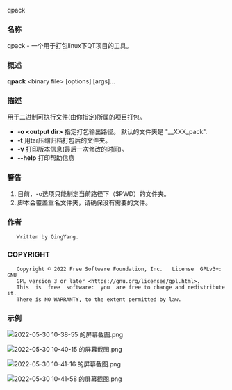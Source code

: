 qpack
### 名称
qpack - 一个用于打包linux下QT项目的工具。
### 概述
**qpack** \<binary file\> [options] [args]...
### 描述
用于二进制可执行文件(由你指定)所属的项目打包。

- **-o \<output dir\>**
	指定打包输出路径。
	 默认的文件夹是 "__XXX_pack".
- **-t**
	用tar压缩归档打包后的文件夹。
- **-v**
	打印版本信息(最后一次修改的时间)。
- **--help**
	 打印帮助信息
	  
### 警告
1. 目前，-o选项只能制定当前路径下（$PWD）的文件夹。
2. 脚本会覆盖重名文件夹，请确保没有需要的文件。
### 作者

       Written by QingYang.
	   
### COPYRIGHT
       Copyright © 2022 Free Software Foundation, Inc.   License  GPLv3+:  GNU
       GPL version 3 or later <https://gnu.org/licenses/gpl.html>.
       This  is  free  software:  you  are free to change and redistribute it.
       There is NO WARRANTY, to the extent permitted by law.
	   
### 示例
![2022-05-30 10-38-55 的屏幕截图.png](:/1570944497b2415b80ae9a4bf2005f51)



![2022-05-30 10-40-15 的屏幕截图.png](:/4d5d8723578e471883b7387589f4672f)



![2022-05-30 10-41-16 的屏幕截图.png](:/ec7fd5d06b8f4fb294b16f9875d8ab41)



![2022-05-30 10-41-58 的屏幕截图.png](:/e97fd7bffaaa4b6885fe1d0af17c8c7a)
